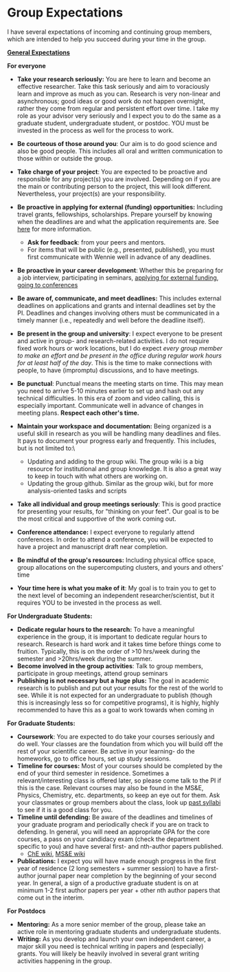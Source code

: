 # Group Expectations



I have several expectations of incoming and continuing group members, which are intended to help you succeed during your time in the group.

[**General Expectations**](group-expectations/general-compact-between-pi-and-group.md)

**For everyone**

* **Take your research seriously:** You are here to learn and become an effective researcher. Take this task seriously and aim to voraciously learn and improve as much as you can. Research is very non-linear and asynchronous; good ideas or good work do not happen overnight, rather they come from regular and persistent effort over time. I take my role as your advisor very seriously and I expect you to do the same as a graduate student, undergraduate student, or postdoc. YOU must be invested in the process as well for the process to work.
* **Be courteous of those around you**: Our aim is to do good science and also be good people. This includes all oral and written communication to those within or outside the group.
* **Take charge of your project**: You are expected to be proactive and responsible for any project(s) you are involved. Depending on if you are the main or contributing person to the project, this will look different. Nevertheless, your project(s) are your responsibility.
* **Be proactive in applying for external (funding) opportunities:** Including travel grants, fellowships, scholarships. Prepare yourself by knowing when the deadlines are and what the application requirements are. See [here](../research-resources/fellowships-and-scholarships.md) for more information.
  * **Ask for feedback**: from your peers and mentors.&#x20;
  * For items that will be public (e.g., presented, published), you must first communicate with Wennie well in advance of any deadlines.&#x20;
* **Be proactive in your career development**: Whether this be preparing for a job interview, participating in seminars, [applying for external funding](../research-resources/fellowships-and-scholarships.md), [going to conferences](../research-resources/conferences/)
* **Be aware of, communicate, and meet deadlines:** This includes external deadlines on applications and grants and internal deadlines set by the PI. Deadlines and changes involving others must be communicated in a timely manner (i.e., repeatedly and well before the deadline itself).
* **Be present in the group and university**: I expect everyone to be present and active in group- and research-related activities. I do not require fixed work hours or work locations, but I do expect _every group member to make an effort and be present in the office during regular work hours for at least half of the day_. This is the time to make connections with people, to have (impromptu) discussions, and to have meetings.
* **Be punctual**: Punctual means the meeting starts on time. This may mean you need to arrive 5-10 minutes earlier to set up and hash out any technical difficulties. In this era of zoom and video calling, this is especially important. Communicate well in advance of changes in meeting plans. **Respect each other's time.**
* **Maintain your workspace and documentation:** Being organized is a useful skill in research as you will be handling many deadlines and files. It pays to document your progress early and frequently. This includes, but is not limited to:\

  * Updating and adding to the group wiki. The group wiki is a big resource for institutional and group knowledge. It is also a great way to keep in touch with what others are working on.
  * Updating the group github. Similar as the group wiki, but for more analysis-oriented tasks and scripts
* **Take all individual and group meetings seriously**: This is good practice for presenting your results, for "thinking on your feet". Our goal is to be the most critical and supportive of the work coming out.
* **Conference attendance:** I expect everyone to regularly attend conferences. In order to attend a conference, you will be expected to have a project and manuscript draft near completion.
* **Be mindful of the group's resources:** Including physical office space, group allocations on the supercomputing clusters, and yours and others' time
* **Your time here is what you make of it**: My goal is to train you to get to the next level of becoming an independent researcher/scientist, but it requires YOU to be invested in the process as well.

**For Undergraduate Students:**

* **Dedicate regular hours to the research:** To have a meaningful experience in the group, it is important to dedicate regular hours to research. Research is hard work and it takes time before things come to fruition. Typically, this is on the order of  >10 hrs/week during the semester and >20hrs/week during the summer.
* **Become involved in the group activities**: Talk to group members, participate in group meetings, attend group seminars
* **Publishing is not necessary but a huge** **plus:** The goal in academic research is to publish and put out your results for the rest of the world to see. While it is not expected for an undergraduate to publish (though this is increasingly less so for competitive programs), it is highly, highly recommended to have this as a goal to work towards when coming in

**For Graduate Students:**

* **Coursework**: You are expected to do take your courses seriously and do well. Your classes are the foundation from which you will build off the rest of your scientific career. Be active in your learning- do the homeworks, go to office hours, set up study sessions.
* **Timeline for courses:** Most of your courses should be completed by the end of your third semester in residence. Sometimes a relevant/interesting class is offered later, so please come talk to the PI if this is the case. Relevant courses may also be found in the MS\&E, Physics, Chemistry, etc. departments, so keep an eye out for them. Ask your classmates or group members about the class, look up [past syllabi](https://utdirect.utexas.edu/apps/student/coursedocs/nlogon/) to see if it is a good class for you.
* **Timeline until defending:** Be aware of the deadlines and timelines of your graduate program and periodically check if you are on track to defending. In general, you will need an appropriate GPA for the core courses, a pass on your candidacy exam (check the department specific to you) and have several first- and nth-author papers published.
  * [ChE wiki](https://wikis.utexas.edu/display/chemegrad/CHE+Graduate+Office+Home), [MS\&E wiki](https://wikis.utexas.edu/pages/viewpage.action?pageId=239937517)
* **Publications:** I expect you will have made enough progress in the first year of residence (2 long semesters + summer session) to have a first-author journal paper near completion by the beginning of your second year. In general, a sign of a productive graduate student is on at minimum 1-2 first author papers per year + other nth author papers that come out in the interim.

**For Postdocs**

* **Mentoring:** As a more senior member of the group, please take an active role in mentoring graduate students and undergraduate students.
* **Writing:** As you develop and launch your own independent career, a major skill you need is technical writing in papers and (especially) grants. You will likely be heavily involved in several grant writing activities happening in the group.
